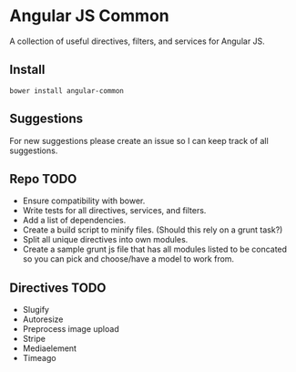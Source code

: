 Angular JS Common
===========================

A collection of useful directives, filters, and services for Angular JS.

## Install

```
bower install angular-common
```

## Suggestions 
For new suggestions please create an issue so I can keep track of all suggestions.

## Repo TODO
- Ensure compatibility with bower.
- Write tests for all directives, services, and filters.
- Add a list of dependencies.
- Create a build script to minify files. (Should this rely on a grunt task?)
- Split all unique directives into own modules.
- Create a sample grunt js file that has all modules listed to be concated so you can pick and choose/have a model to work from.

## Directives TODO
- Slugify
- Autoresize
- Preprocess image upload
- Stripe
- Mediaelement
- Timeago
